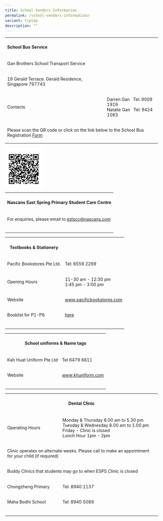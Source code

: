 ```yaml
---
title: School Vendors Information
permalink: /school-vendors-information/
variant: tiptap
description: ""
---
```

<table style="minWidth: 50px">
<colgroup>
<col>
<col>
</colgroup>
<tbody>
<tr>
<td rowspan="1" colspan="1">
<h4>School Bus Service</h4>
</td>
<td rowspan="1" colspan="1">
<p></p>
</td>
</tr>
<tr>
<td rowspan="1" colspan="1">
<p>Gan Brothers School Transport Service</p>
</td>
<td rowspan="1" colspan="1">
<p></p>
</td>
</tr>
<tr>
<td rowspan="1" colspan="1">
<p>19 Gerald Terrace. Gerald Residence, Singapore 797743</p>
</td>
<td rowspan="1" colspan="1">
<p></p>
</td>
</tr>
<tr>
<td rowspan="1" colspan="1">
<p>Contacts</p>
</td>
<td rowspan="1" colspan="1">
<p>Darren Gan&nbsp; &nbsp;Tel: 9009 1919
<br>Natalie Gan&nbsp; &nbsp;Tel: 9424 1063</p>
</td>
</tr>
<tr>
<td rowspan="1" colspan="2">
<p>Please scan the QR code or click on the link below to the School Bus Registration
<a href="https://forms.gle/aCqLtjPdPxYhVa667" rel="noopener nofollow" target="_blank">Form</a>
</p>
</td>
</tr>
</tbody>
</table>
<div class="isomer-image-wrapper">
<img style="width: 25%;" height="auto" width="100%" alt="Bus QRCode" src="/images/School Bus Registration 2023.jpeg">
</div>
<p></p>
<table style="minWidth: 25px">
<colgroup>
<col>
</colgroup>
<tbody>
<tr>
<th rowspan="1" colspan="1">
<h4>Nascans East Spring Primary Student Care Centre</h4>
</th>
</tr>
<tr>
<td rowspan="1" colspan="1">
<p>For enquiries, please email to <a href="mailto:estscc@nascans.com" rel="noopener noreferrer nofollow" target="_blank"><u>estscc@nascans.com</u></a>
</p>
</td>
</tr>
<tr>
<td rowspan="1" colspan="1">
<p></p>
</td>
</tr>
</tbody>
</table>
<p></p>
<table style="minWidth: 50px">
<colgroup>
<col>
<col>
</colgroup>
<tbody>
<tr>
<th rowspan="1" colspan="1">
<h4>Textbooks &amp; Stationery</h4>
</th>
<th rowspan="1" colspan="1">
<p></p>
</th>
</tr>
<tr>
<td rowspan="1" colspan="1">
<p>Pacific Bookstores Pte Ltd.</p>
</td>
<td rowspan="1" colspan="1">
<p>Tel: 6559 2269</p>
</td>
</tr>
<tr>
<td rowspan="1" colspan="1">
<p>Opening Hours
<br>
</p>
</td>
<td rowspan="1" colspan="1">
<p>11-30 am - 12:30 pm
<br>1:45 pm - 3:00 pm</p>
</td>
</tr>
<tr>
<td rowspan="1" colspan="1">
<p>Website</p>
</td>
<td rowspan="1" colspan="1">
<p><a href="https://www.pacificbookstores.com/" rel="noopener noreferrer nofollow" target="_blank"><u>www.pacificbookstores.com</u></a>
</p>
</td>
</tr>
<tr>
<td rowspan="1" colspan="1">
<p>Booklist for P1-P6</p>
</td>
<td rowspan="1" colspan="1">
<p><a href="/booklist-2025/" rel="noopener noreferrer nofollow" target="_blank"><u>here</u></a>
</p>
</td>
</tr>
<tr>
<td rowspan="1" colspan="1">
<p></p>
</td>
<td rowspan="1" colspan="1">
<p></p>
</td>
</tr>
</tbody>
</table>
<p></p>
<table style="minWidth: 50px">
<colgroup>
<col>
<col>
</colgroup>
<tbody>
<tr>
<th rowspan="1" colspan="2">
<h4>School uniforms &amp; Name tags</h4>
</th>
</tr>
<tr>
<td rowspan="1" colspan="1">
<p>Kah Huat Uniform Pte Ltd</p>
</td>
<td rowspan="1" colspan="1">
<p>Tel 6479 6811</p>
</td>
</tr>
<tr>
<td rowspan="1" colspan="1">
<p>Website</p>
</td>
<td rowspan="1" colspan="1">
<p><a href="https://khuniform.com/" rel="noopener noreferrer nofollow" target="_blank"><u>www.khuniform.com</u></a>
</p>
</td>
</tr>
<tr>
<td rowspan="1" colspan="1">
<p></p>
</td>
<td rowspan="1" colspan="1">
<p></p>
</td>
</tr>
</tbody>
</table>
<p></p>
<table style="minWidth: 50px">
<colgroup>
<col>
<col>
</colgroup>
<tbody>
<tr>
<th rowspan="1" colspan="2">
<h4>Dental Clinic</h4>
</th>
</tr>
<tr>
<td rowspan="1" colspan="1">
<p>Operating Hours</p>
</td>
<td rowspan="1" colspan="1">
<p>Monday &amp; Thursday 8.00 am to 5.30 pm
<br>Tuesday &amp; Wednesday 8.00 am to 1.00 pm
<br>Friday - Clinic is closed
<br>Lunch Hour 1pm - 2pm</p>
</td>
</tr>
<tr>
<td rowspan="1" colspan="2">
<p>Clinic operates on alternate weeks. Please call to make an appointment
for your child (if required)</p>
</td>
</tr>
<tr>
<td rowspan="1" colspan="2">
<p>Buddy Clinics that students may go to when ESPS Clinic is closed</p>
</td>
</tr>
<tr>
<td rowspan="1" colspan="1">
<p>Chongzheng Primary</p>
</td>
<td rowspan="1" colspan="1">
<p>Tel: 8940 1137</p>
</td>
</tr>
<tr>
<td rowspan="1" colspan="1">
<p>Maha Bodhi School</p>
</td>
<td rowspan="1" colspan="1">
<p>Tel: 8940 5089</p>
</td>
</tr>
<tr>
<td rowspan="1" colspan="1">
<p></p>
</td>
<td rowspan="1" colspan="1">
<p></p>
</td>
</tr>
</tbody>
</table>
<p></p>